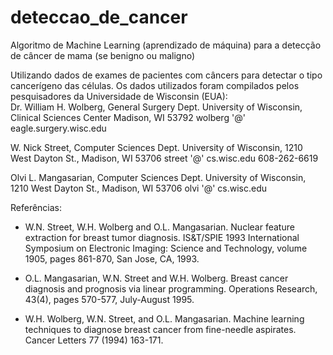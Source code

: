 # deteccao_de_cancer
Algoritmo de Machine Learning (aprendizado de máquina) para a detecção de câncer de mama (se benigno ou maligno)

Utilizando dados de exames de pacientes com câncers para detectar o tipo cancerígeno das células. Os dados utilizados foram compilados pelos pesquisadores da Universidade de Wisconsin (EUA):\
Dr. William H. Wolberg, General Surgery Dept.
University of Wisconsin, Clinical Sciences Center
Madison, WI 53792
wolberg '@' eagle.surgery.wisc.edu

W. Nick Street, Computer Sciences Dept.
University of Wisconsin, 1210 West Dayton St., Madison, WI 53706
street '@' cs.wisc.edu 608-262-6619

Olvi L. Mangasarian, Computer Sciences Dept.
University of Wisconsin, 1210 West Dayton St., Madison, WI 53706
olvi '@' cs.wisc.edu

Referências:
   - W.N. Street, W.H. Wolberg and O.L. Mangasarian. Nuclear feature extraction 
     for breast tumor diagnosis. IS&T/SPIE 1993 International Symposium on 
     Electronic Imaging: Science and Technology, volume 1905, pages 861-870,
     San Jose, CA, 1993.

- O.L. Mangasarian, W.N. Street and W.H. Wolberg. Breast cancer diagnosis and 
     prognosis via linear programming. Operations Research, 43(4), pages 570-577, 
     July-August 1995.

- W.H. Wolberg, W.N. Street, and O.L. Mangasarian. Machine learning techniques
     to diagnose breast cancer from fine-needle aspirates. Cancer Letters 77 (1994) 
     163-171.

